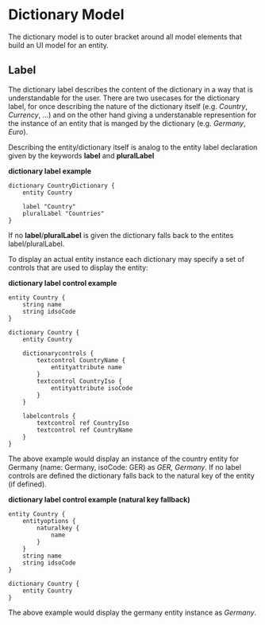 # Dictionary Model

The dictionary model is to outer bracket around all model elements that build an UI model for an entity.

## Label

The dictionary label describes the content of the dictionary in a way that is understandable for the user. There are two usecases for the dictionary label, for once describing the nature of the dictionary itself (e.g. *Country*, *Currency*, ...) and on the other hand giving a understanable represention for the instance of an  entity that is manged by the dictionary (e.g. *Germany*, *Euro*).

Describing the entity/dictionary itself is analog to the entity label declaration given by the keywords **label** and **pluralLabel**

**dictionary label example**
```
dictionary CountryDictionary {
    entity Country

    label "Country"
    pluralLabel "Countries"
}
```
If no **label**/**pluralLabel** is given the dictionary falls back to the entites label/pluralLabel.

To display an actual entity instance each dictionary may specify a set of controls that are used to display the entity:

**dictionary label control example**
```
entity Country {
    string name
    string idsoCode
}

dictionary Country {
    entity Country

    dictionarycontrols {
		textcontrol CountryName {
			entityattribute name
		}
		textcontrol CountryIso {
			entityattribute isoCode
		}
    }

    labelcontrols {
		textcontrol ref CountryIso
		textcontrol ref CountryName
    }
}
```

The above example would display an instance of the country entity for Germany (name: Germany, isoCode: GER) as *GER, Germany*.
If no label controls are defined the dictionary falls back to the natural key of the entity (if defined).

**dictionary label control example (natural key fallback)**
```
entity Country {
    entityoptions {
        naturalkey {
            name
        }
    }
    string name
    string idsoCode
}

dictionary Country {
    entity Country
}

```
The above example would display the germany entity instance as *Germany*.
